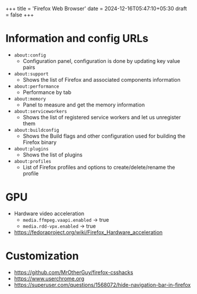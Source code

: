 +++
title = 'Firefox Web Browser'
date = 2024-12-16T05:47:10+05:30
draft = false
+++

# Information and config URLs
- `about:config`
    - Configuration panel, configuration is done by updating key value pairs
- `about:support`
    - Shows the list of Firefox and associated components information
- `about:performance`
    - Performance by tab
- `about:memory`
    - Panel to measure and get the memory information
- `about:serviceworkers`
    - Shows the list of registered service workers and let us unregister them
- `about:buildconfig`
    - Shows the Build flags and other configuration used for building the Firefox binary
- `about:plugins`
    - Shows the list of plugins
- `about:profiles`
    - List of Firefox profiles and options to create/delete/rename the profile

# GPU

- Hardware video acceleration
    - `media.ffmpeg.vaapi.enabled` -> true
    - `media.rdd-vpx.enabled` -> true
- https://fedoraproject.org/wiki/Firefox_Hardware_acceleration

# Customization

- https://github.com/MrOtherGuy/firefox-csshacks
- https://www.userchrome.org
- https://superuser.com/questions/1568072/hide-navigation-bar-in-firefox
